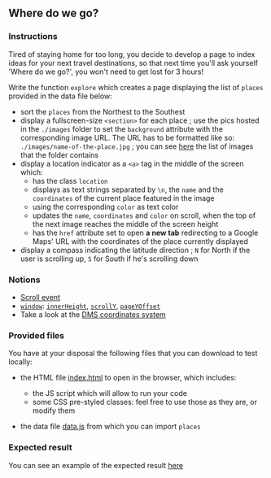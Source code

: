 ## Where do we go?

### Instructions

Tired of staying home for too long, you decide to develop a page to index ideas for your next travel destinations, so that next time you'll ask yourself 'Where do we go?', you won't need to get lost for 3 hours!

Write the function `explore` which creates a page displaying the list of `places` provided in the data file below:

- sort the `places` from the Northest to the Southest
- display a fullscreen-size `<section>` for each place ; use the pics hosted in the `./images` folder to set the `background` attribute with the corresponding image URL. The URL has to be formatted like so: `./images/name-of-the-place.jpg` ; you can see [here](https://github.com/01-edu/public/tree/master/subjects/where-do-we-go/images) the list of images that the folder contains
- display a location indicator as a `<a>` tag in the middle of the screen which:
  - has the class `location`
  - displays as text strings separated by `\n`, the `name` and the `coordinates` of the current place featured in the image
  - using the corresponding `color` as text color
  - updates the `name`, `coordinates` and `color` on scroll, when the top of the next image reaches the middle of the screen height
  - has the `href` attribute set to open **a new tab** redirecting to a Google Maps' URL with the coordinates of the place currently displayed
- display a compass indicating the latitude direction ; `N` for North if the user is scrolling up, `S` for South if he's scrolling down

### Notions

- [Scroll event](https://developer.mozilla.org/en-US/docs/Web/API/Element/scroll_event)
- [`window`](https://developer.mozilla.org/en-US/docs/Web/API/Window): [`innerHeight`](https://developer.mozilla.org/en-US/docs/Web/API/Window/innerHeight), [`scrollY`](https://developer.mozilla.org/en-US/docs/Web/API/Window/scrollY), [`pageYOffset`](https://developer.mozilla.org/en-US/docs/Web/API/Window/pageYOffset)
- Take a look at the [DMS coordinates system](https://en.wikipedia.org/wiki/Decimal_degrees)

### Provided files

You have at your disposal the following files that you can download to test locally:

- the HTML file [index.html](/public/subjects/where-do-we-go/index.html) to open in the browser, which includes:

  - the JS script which will allow to run your code
  - some CSS pre-styled classes: feel free to use those as they are, or modify them

- the data file [data.js](/public/subjects/where-do-we-go/data.js) from which you can import `places`

### Expected result

You can see an example of the expected result [here](https://youtu.be/BLxNi1WH6_0)
